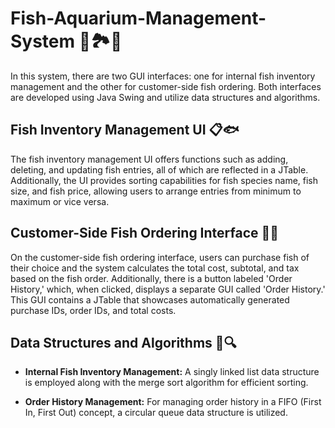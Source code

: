 # Fish-Aquarium-Management-System 🐠🏞️🛒

In this system, there are two GUI interfaces: one for internal fish inventory management and the other for customer-side fish ordering. Both interfaces are developed using Java Swing and utilize data structures and algorithms.

## Fish Inventory Management UI 📋🐟

The fish inventory management UI offers functions such as adding, deleting, and updating fish entries, all of which are reflected in a JTable. Additionally, the UI provides sorting capabilities for fish species name, fish size, and fish price, allowing users to arrange entries from minimum to maximum or vice versa.

## Customer-Side Fish Ordering Interface 🛒🐠

On the customer-side fish ordering interface, users can purchase fish of their choice and the system calculates the total cost, subtotal, and tax based on the fish order. Additionally, there is a button labeled 'Order History,' which, when clicked, displays a separate GUI called 'Order History.' This GUI contains a JTable that showcases automatically generated purchase IDs, order IDs, and total costs.

## Data Structures and Algorithms 🧠🔍

- **Internal Fish Inventory Management:** A singly linked list data structure is employed along with the merge sort algorithm for efficient sorting.
  
- **Order History Management:** For managing order history in a FIFO (First In, First Out) concept, a circular queue data structure is utilized.
